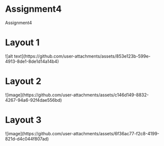 # Assignment4
Assignment4

<h1>Layout 1</h1>
![alt text](https://github.com/user-attachments/assets/853e123b-599e-4913-8de1-8de1d14a14b4)

<h1>Layout 2</h1>
![image](https://github.com/user-attachments/assets/c146d149-8832-4267-94a6-92f4dae556bd)

<h1>Layout 3</h1>
![image](https://github.com/user-attachments/assets/6f36ac77-f2c8-4199-821d-d4c044f807ad)
